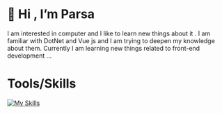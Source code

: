  # 👋 Hi , I’m Parsa
 
I am interested in computer and I like to learn new things about it . I am familiar with DotNet and Vue js and I am trying to deepen my knowledge about them.
Currently I am learning new things related to front-end development ...


 # Tools/Skills
 [![My Skills](https://skillicons.dev/icons?i=cs,dotnet,js,vue,html,css,sass,bootstrap,tailwind,git,github,linux)](https://github.com/ParsaJR/ParsaJR)
 
